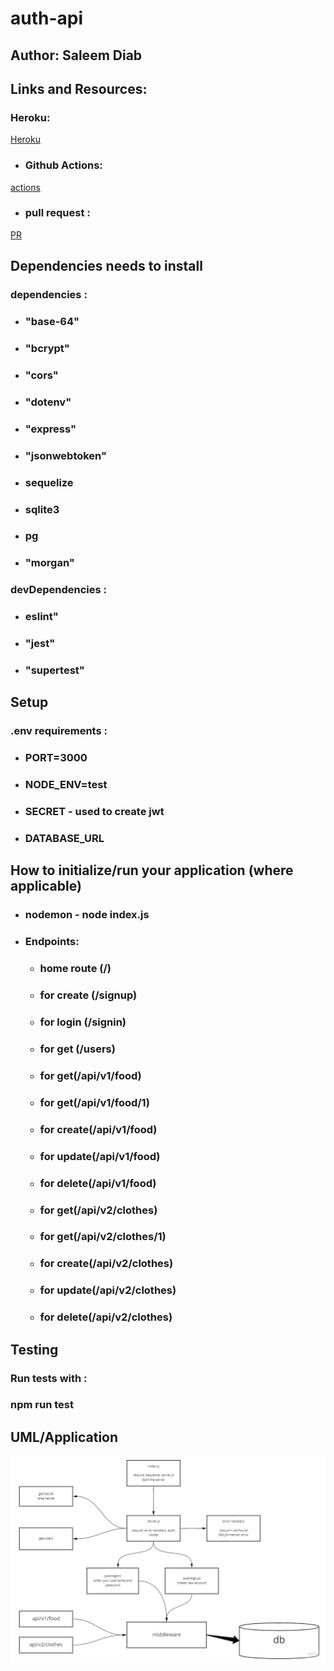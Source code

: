 # auth-api

## Author: Saleem Diab

## Links and Resources:
 ### Heroku:
[Heroku](https://authser.herokuapp.com/)

* ### Github Actions:
[actions](https://github.com/saleem-ux/auth-api/actions)

* ### pull request :
[PR](https://github.com/saleem-ux/auth-api/pull/1)


## Dependencies needs to install

### dependencies :

* ### "base-64"
* ### "bcrypt"
* ### "cors"
* ### "dotenv"
* ### "express"
* ### "jsonwebtoken"
* ### sequelize 
* ### sqlite3
* ### pg
* ### "morgan"

### devDependencies :

* ### eslint"
* ### "jest"
* ### "supertest"


## Setup 
### .env requirements :
* ### PORT=3000
* ### NODE_ENV=test
* ### SECRET - used to create jwt
* ### DATABASE_URL


## How to initialize/run your application (where applicable)

* ### nodemon - node index.js

* ### Endpoints:
    * ### home route (/)
    * ### for create (/signup)
    * ### for login (/signin)
    * ### for get (/users)
    * ### for get(/api/v1/food)
    * ### for get(/api/v1/food/1)
    * ### for create(/api/v1/food)
    * ### for update(/api/v1/food)
    * ### for delete(/api/v1/food)
    * ### for get(/api/v2/clothes)
    * ### for get(/api/v2/clothes/1)
    * ### for create(/api/v2/clothes)
    * ### for update(/api/v2/clothes)
    * ### for delete(/api/v2/clothes)

 ## Testing

### Run tests with :

### **npm run test**


## UML/Application

![img](./images/lab08.jpg)
